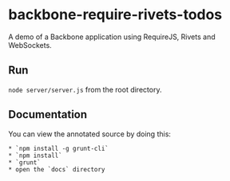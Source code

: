 backbone-require-rivets-todos
=============================

A demo of a Backbone application using RequireJS, Rivets and WebSockets.

Run
---
`node server/server.js` from the root directory.

Documentation
-------------
You can view the annotated source by doing this:

    * `npm install -g grunt-cli`
    * `npm install`
    * `grunt`
    * open the `docs` directory
